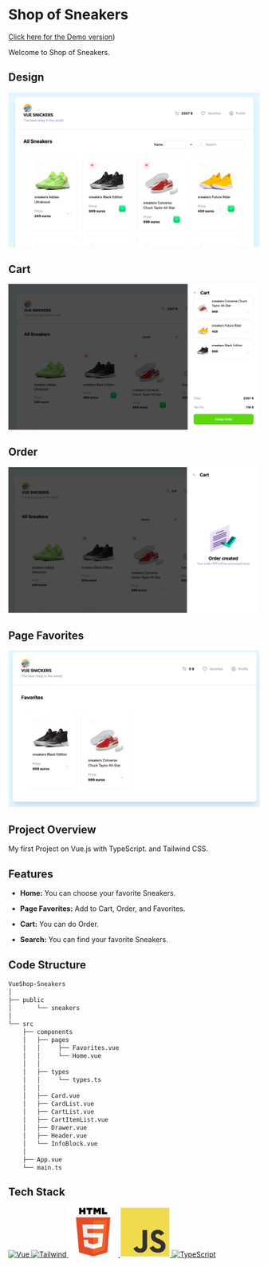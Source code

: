 # Shop of Sneakers

[Click here for the Demo version](https://vue-shop-mu.vercel.app/))

Welcome to Shop of Sneakers.

## Design

![Design](/public/Screenshot_1.png)

## Cart

![Cart](/public/Screenshot_2.png)

## Order

![Order](/public/Screenshot_3.png)

## Page Favorites

![Features](/public/Screenshot_4.png)

## Project Overview

My first Project on Vue.js with TypeScript. and Tailwind CSS.

## Features

- **Home:** You can choose your favorite Sneakers.

- **Page Favorites:** Add to Cart, Order, and Favorites.

- **Cart:** You can do Order.

- **Search:** You can find your favorite Sneakers.

## Code Structure

```
VueShop-Sneakers
│
├── public
│       └── sneakers
│
└── src
    ├── components
    │   ├── pages
    │   │     ├── Favorites.vue
    │   │     └── Home.vue
    │   │
    │   ├── types
    │   │     └── types.ts
    │   │
    │   ├── Card.vue
    │   ├── CardList.vue
    │   ├── CartList.vue
    │   ├── CartItemList.vue
    │   ├── Drawer.vue
    │   ├── Header.vue
    │   └── InfoBlock.vue
    │
    ├── App.vue
    └── main.ts

```

## Tech Stack

<p align="left">
  <a href="https://vuejs.org/" target="_blank" rel="noreferrer">
    <img src="https://miro.medium.com/v2/resize:fit:640/format:webp/1*Da7-kOCzpKfrWPDkk4luSQ.png" alt="Vue" width="100" height="100"/>
  </a>
  <a href="https://tailwindcss.com/" target="_blank" rel="noreferrer">
    <img src="https://i.gyazo.com/967cdb89a3774e1f3e3ca6cf6baee755.png" alt="Tailwind" width="100" height="100"/>
  </a>
  <a href="https://www.w3.org/html/" target="_blank" rel="noreferrer">
    <img src="https://raw.githubusercontent.com/devicons/devicon/master/icons/html5/html5-original-wordmark.svg" alt="HTML5" width="100" height="100"/>
  </a>
  <a href="https://developer.mozilla.org/en-US/docs/Web/JavaScript" target="_blank" rel="noreferrer">
    <img src="https://raw.githubusercontent.com/devicons/devicon/master/icons/javascript/javascript-original.svg" alt="JavaScript" width="100" height="100" />
  </a>
  <a href="https://www.typescriptlang.org/" target="_blank" rel="noreferrer">
    <img src="https://upload.wikimedia.org/wikipedia/commons/4/4c/Typescript_logo_2020.svg" alt="TypeScript" width="100" height="100" />
</p>
